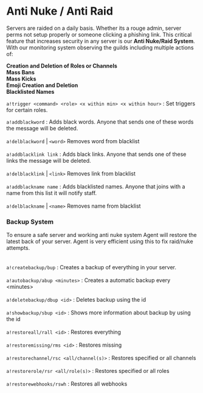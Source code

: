 # Anti Nuke / Anti Raid

Servers are raided on a daily basis. Whether its a rouge admin, server perms not setup properly or someone clicking a phishing link. This critical feature that increases security in any server is our **Anti Nuke/Raid System**. With our monitoring system observing the guilds including multiple actions of:

**Creation and Deletion of Roles or Channels**\
**Mass Bans**\
**Mass Kicks**\
**Emoji Creation and Deletion**\
**Blacklisted Names**

`a!trigger <command> <role> <x within min> <x within hour>` : Set triggers for certain roles.

`a!addblackword` : Adds black words. Anyone that sends one of these words the message will be deleted.\
\
`a!delblackword` | `<word>` Removes word from blacklist\
\
`a!addblacklink link` : Adds black links. Anyone that sends one of these links the message will be deleted.\
\
`a!delblacklink` | `<link>` Removes link from blacklist\
\
`a!addblackname name` : Adds blacklisted names. Anyone that joins with a name from this list it will notify staff.\
\
`a!delblackname` | `<name>` Removes name from blacklist

### Backup System

To ensure a safe server and working anti nuke system Agent will restore the latest back of your server. Agent is very efficient using this to fix raid/nuke attempts.\
\
\
`a!createbackup/bup` : Creates a backup of everything in your server.\
\
`a!autobackup/abup <minutes>` : Creates a automatic backup every \<minutes>\
\
`a!deletebackup/dbup <id>` : Deletes backup using the id\
\
`a!showbackup/sbup <id>` : Shows more information about backup by using the id\
\
`a!restoreall/rall <id>` : Restores everything\
\
`a!restoremissing/rms <id>` : Restores missing\
\
`a!restorechannel/rsc <all/channel(s)>` : Restores specified or all channels\
\
`a!restorerole/rsr <all/role(s)>` : Restores specified or all roles\
\
`a!restorewebhooks/rswh` : Restores all webhooks
